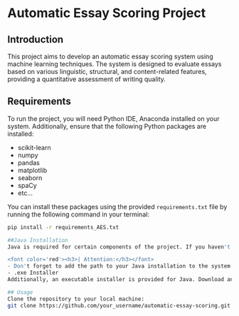 # Automatic Essay Scoring Project

## Introduction
This project aims to develop an automatic essay scoring system using machine learning techniques. The system is designed to evaluate essays based on various linguistic, structural, and content-related features, providing a quantitative assessment of writing quality.

## Requirements
To run the project, you will need Python IDE, Anaconda installed on your system. Additionally, ensure that the following Python packages are installed:

- scikit-learn
- numpy
- pandas
- matplotlib
- seaborn
- spaCy
- etc...

You can install these packages using the provided `requirements.txt` file by running the following command in your terminal:
```bash
pip install -r requirements_AES.txt

##Java Installation
Java is required for certain components of the project. If you haven't already, download and install Java from the official website: [https://www.java.com/download/ie_manual.jsp].

<font color='red'><h3>| Attention:</h3></font>
- Don't forget to add the path to your Java installation to the system PATH environment variable.
- .exe Installer
Additionally, an executable installer is provided for Java. Download and run the installer to install Java on your system.

## Usage
Clone the repository to your local machine:
git clone https://github.com/your_username/automatic-essay-scoring.git
